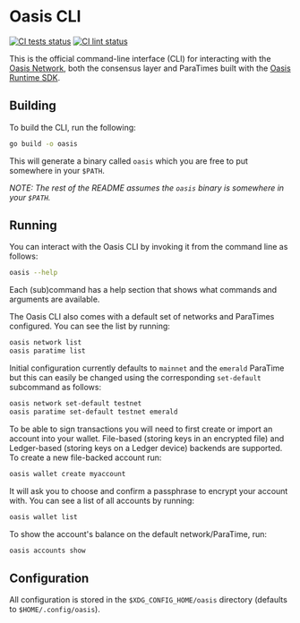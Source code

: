 # Oasis CLI

[![CI tests status][github-ci-tests-badge]][github-ci-tests-link]
[![CI lint status][github-ci-lint-badge]][github-ci-lint-link]
<!-- markdownlint-disable line-length -->
[github-ci-tests-badge]: https://github.com/oasisprotocol/cli/workflows/ci-tests/badge.svg
[github-ci-tests-link]: https://github.com/oasisprotocol/cli/actions?query=workflow:ci-tests+branch:master
[github-ci-lint-badge]: https://github.com/oasisprotocol/cli/workflows/ci-lint/badge.svg
[github-ci-lint-link]: https://github.com/oasisprotocol/cli/actions?query=workflow:ci-lint+branch:master
<!-- markdownlint-enable line-length -->

This is the official command-line interface (CLI) for interacting with the
[Oasis Network], both the consensus layer and ParaTimes built with the
[Oasis Runtime SDK].

[Oasis Network]: https://docs.oasis.io/
[Oasis Runtime SDK]:
  https://github.com/oasisprotocol/oasis-sdk/tree/main/runtime-sdk

## Building

To build the CLI, run the following:

```bash
go build -o oasis
```

This will generate a binary called `oasis` which you are free to put somewhere
in your `$PATH`.

*NOTE: The rest of the README assumes the `oasis` binary is somewhere in your
`$PATH`.*

## Running

You can interact with the Oasis CLI by invoking it from the command line as
follows:

```bash
oasis --help
```

Each (sub)command has a help section that shows what commands and arguments are
available.

The Oasis CLI also comes with a default set of networks and ParaTimes
configured. You can see the list by running:

```bash
oasis network list
oasis paratime list
```

Initial configuration currently defaults to `mainnet` and the `emerald`
ParaTime but this can easily be changed using the corresponding `set-default`
subcommand as follows:

```bash
oasis network set-default testnet
oasis paratime set-default testnet emerald
```

To be able to sign transactions you will need to first create or import an
account into your wallet. File-based (storing keys in an encrypted file) and
Ledger-based (storing keys on a Ledger device) backends are supported.
To create a new file-backed account run:

```bash
oasis wallet create myaccount
```

It will ask you to choose and confirm a passphrase to encrypt your account with.
You can see a list of all accounts by running:

```bash
oasis wallet list
```

To show the account's balance on the default network/ParaTime, run:

```bash
oasis accounts show
```

## Configuration

All configuration is stored in the `$XDG_CONFIG_HOME/oasis` directory (defaults
to `$HOME/.config/oasis`).
